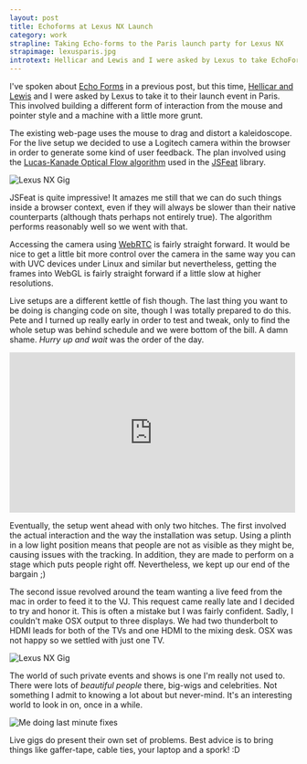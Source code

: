 ```yaml
---
layout: post
title: Echoforms at Lexus NX Launch 
category: work
strapline: Taking Echo-forms to the Paris launch party for Lexus NX
strapimage: lexusparis.jpg
introtext: Hellicar and Lewis and I were asked by Lexus to take EchoForms to their launch event in Paris. 
---
```


I've spoken about [Echo Forms](http://www.section9.co.uk/posts/2014-07-28-Kaleidoscope.html) in a previous post, but this time, [Hellicar and Lewis](http://www.hellicarandlewis.com/) and I were asked by Lexus to take it to their launch event in Paris. This involved building a different form of interaction from the mouse and pointer style and a machine with a little more grunt. 

The existing web-page uses the mouse to drag and distort a kaleidoscope. For the live setup we decided to use a Logitech camera within the browser in order to generate some kind of user feedback. The plan involved using the [Lucas-Kanade Optical Flow algorithm](https://en.wikipedia.org/wiki/Lucas%E2%80%93Kanade_method) used in the [JSFeat](https://github.com/inspirit/jsfeat) library.

![Lexus NX Gig](https://farm4.staticflickr.com/3885/15163697500_c281683ba4.jpg)

JSFeat is quite impressive! It amazes me still that we can do such things inside a browser context, even if they will always be slower than their native counterparts (although thats perhaps not entirely true). The algorithm performs reasonably well so we went with that.

Accessing the camera using [WebRTC](http://www.webrtc.org/) is fairly straight forward. It would be nice to get a little bit more control over the camera in the same way you can with UVC devices under Linux and similar but nevertheless, getting the frames into WebGL is fairly straight forward if a little slow at higher resolutions.

Live setups are a different kettle of fish though. The last thing you want to be doing is changing code on site, though I was totally prepared to do this. Pete and I turned up really early in order to test and tweak, only to find the whole setup was behind schedule and we were bottom of the bill. A damn shame. *Hurry up and wait* was the order of the day.


<iframe src="https://player.vimeo.com/video/107183168" width="500" height="281" frameborder="0" webkitallowfullscreen mozallowfullscreen allowfullscreen></iframe> 


Eventually, the setup went ahead with only two hitches. The first involved the actual interaction and the way the installation was setup. Using a plinth in a low light position means that people are not as visible as they might be, causing issues with the tracking. In addition, they are made to perform on a stage which puts people right off. Nevertheless, we kept up our end of the bargain ;)

The second issue revolved around the team wanting a live feed from the mac in order to feed it to the VJ. This request came really late and I decided to try and honor it. This is often a mistake but I was fairly confident. Sadly, I couldn't make OSX output to three displays. We had two thunderbolt to HDMI leads for both of the TVs and one HDMI to the mixing desk. OSX was not happy so we settled with just one TV. 

![Lexus NX Gig](https://farm3.staticflickr.com/2947/15350395935_ab79ae5214.jpg)

The world of such private events and shows is one I'm really not used to. There were lots of *beautiful people* there, big-wigs and celebrities. Not something I admit to knowing a lot about but never-mind. It's an interesting world to look in on, once in a while. 

![Me doing last minute fixes](https://farm3.staticflickr.com/2948/15163691320_1a5a6e238a.jpg)

Live gigs do present their own set of problems. Best advice is to bring things like gaffer-tape, cable ties, your laptop and a spork! :D